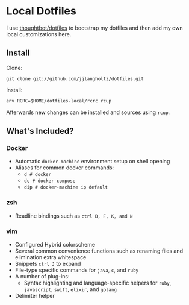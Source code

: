 Local Dotfiles
==============

I use [thoughtbot/dotfiles](https://github.com/thoughtbot/dotfiles) to bootstrap
my dotfiles and then add my own local customizations here.

Install
-------

Clone:

    git clone git://github.com/jjlangholtz/dotfiles.git

Install:

    env RCRC=$HOME/dotfiles-local/rcrc rcup

Afterwards new changes can be installed and sources using `rcup`.

What's Included?
----------------
### Docker
* Automatic `docker-machine` environment setup on shell opening
* Aliases for common docker commands:
    * `d # docker`
    * `dc # docker-compose`
    * `dip # docker-machine ip default`

### zsh
* Readline bindings such as `ctrl B, F, K, and N`

### vim
* Configured Hybrid colorscheme
* Several common convenience functions such as renaming files and elimination extra whitespace
* Snippets `ctrl J` to expand
* File-type specific commands for `java`, `c`, and `ruby`
* A number of plug-ins:
    * Syntax highlighting and language-specific helpers for `ruby`, `javascript`, `swift`, `elixir`, and `golang`
* Delimiter helper
